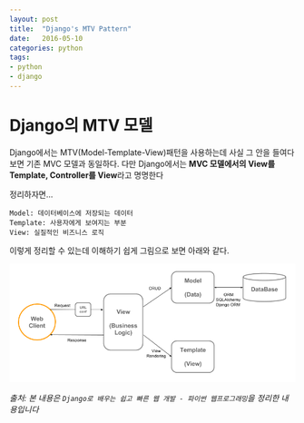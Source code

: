 ```yaml
---
layout: post
title:  "Django's MTV Pattern"
date:   2016-05-10
categories: python
tags:
- python
- django
---
```

# Django의 MTV 모델

Django에서는 MTV(Model-Template-View)패턴을 사용하는데 사실 그 안을 들여다보면 기존 MVC 모델과 동일하다.
다만 Django에서는 **MVC 모델에서의 View를 Template, Controller를 View**라고 명명한다

정리하자면...<br/>

`Model: 데이터베이스에 저장되는 데이터`<br/>
`Template: 사용자에게 보여지는 부분`<br/>
`View: 실질적인 비즈니스 로직`<br/>

이렇게 정리할 수 있는데 이해하기 쉽게 그림으로 보면 아래와 같다.

![Django MVT](/static/post_image/django_mvt.png)

*출처: 본 내용은 `Django로 배우는 쉽고 빠른 웹 개발 - 파이썬 웹프로그래밍`을 정리한 내용입니다*